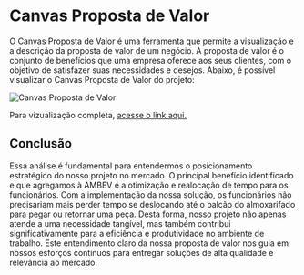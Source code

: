 # Canvas Proposta de Valor

O Canvas Proposta de Valor é uma ferramenta que permite a visualização e a descrição da proposta de valor de um negócio. A proposta de valor é o conjunto de benefícios que uma empresa oferece aos seus clientes, com o objetivo de satisfazer suas necessidades e desejos. Abaixo, é possível visualizar o Canvas Proposta de Valor do projeto:

![Canvas Proposta de Valor](../../static/img/value-proposition-canvas.png)

Para vizualização completa, [acesse o link aqui.](https://www.figma.com/file/cYqkZlK5GqI1buDjcrRsLt/Value-Proposition-Canvas?type=whiteboard&t=NEjaLRvpBSGyTeS5-1)

## Conclusão

Essa análise é fundamental para entendermos o posicionamento estratégico do nosso projeto no mercado. O principal benefício identificado e que agregamos à AMBEV é a otimização e realocação de tempo para os funcionários. Com a implementação da nossa solução, os funcionários não precisariam mais perder tempo se deslocando até o balcão do almoxarifado para pegar ou retornar uma peça. Desta forma, nosso projeto não apenas atende a uma necessidade tangível, mas também contribui significativamente para a eficiência e produtividade no ambiente de trabalho. Este entendimento claro da nossa proposta de valor nos guia em nossos esforços contínuos para entregar soluções de alta qualidade e relevância ao mercado.
